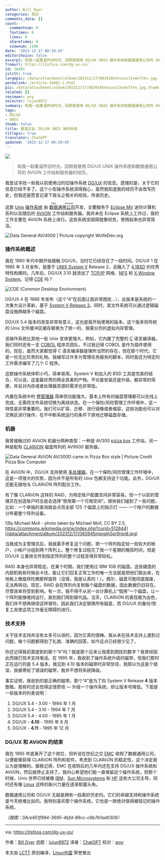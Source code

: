```yaml
---
author: Bill Dyer
categories: 观点
comments_data: []
count:
  commentnum: 0
  favtimes: 0
  likes: 0
  sharetimes: 0
  viewnum: 1180
date: '2023-12-17 08:39:45'
editorchoice: false
excerpt: 和我一起重温怀旧时光，回顾我使用 DG/UX UNIX 操作系统和数据通用公司的 AViiON 工作站和服务器的经历。
fromurl: https://itsfoss.com/dg-ux-os/
id: 16481
islctt: true
largepic: /data/attachment/album/202312/17/083916hnnvzxs1tnmn7thn.jpg
permalink: /article-16481-1.html
pic: /data/attachment/album/202312/17/083916hnnvzxs1tnmn7thn.jpg.thumb.jpg
related: []
reviewer: wxy
selector: lujun9972
summary: 和我一起重温怀旧时光，回顾我使用 DG/UX UNIX 操作系统和数据通用公司的 AViiON 工作站和服务器的经历。
tags:
- DG/UX
- UNIX
thumb: false
title: 重温过去：DG/UX UNIX 操作系统
titlepic: true
translator: ChatGPT
updated: '2023-12-17 08:39:45'
---
```


![](/data/attachment/album/202312/17/083916hnnvzxs1tnmn7thn.jpg)



> 
> 和我一起重温怀旧时光，回顾我使用 DG/UX UNIX 操作系统和数据通用公司的 AViiON 工作站和服务器的经历。
> 
> 
> 


我尝试寻找一些我以前使用过的旧操作系统 [DG/UX](https://archive.org/details/installing_the_dgux_system) 的信息。遗憾的是，关于它的信息已经不多了。这个小型操作系统深得我心，虽然我知道我的经历不会改写历史，但我还是愿意记录下我与之相关的经验，传承历史。


这款 [Unix](https://en.wikipedia.org/wiki/Unix) [操作系统](https://en.wikipedia.org/wiki/Operating_system) 由 <ruby> <a href="https://en.wikipedia.org/wiki/Data_General">  数据通用公司 </a> <rt>  Data General </rt></ruby> 开发，主要服务于 [Eclipse MV](https://en.wikipedia.org/wiki/Eclipse_MV) 迷你计算机系列以及随后的 [AViiON](https://en.wikipedia.org/wiki/Aviion) 工作站和服务器。我并未在 Eclipse 系统上工作过，我的工作主要在 AViiON 系统上进行。这些系统坚固得就像坦克，使用起来也异常简洁。


![Data General AV/4000 | Picture copyright WolfeDen.org](/data/attachment/album/202312/17/083945klbh8lwlnlhnznzn.jpg)


### 操作系统概述


我在 1990 年代中期开始接触 DG/UX，当时它已经存在了一段时间。DG/UX 1 在 1985 年 3 月发布，是基于 [UNIX System V](https://en.wikipedia.org/wiki/UNIX_System_V) Release 2，且融入了 [4.1BSD](https://en.wikipedia.org/wiki/BSD) 的优秀特性构建的。几年后，DG/UX 3.10 就添加了 [TCP/IP](https://en.wikipedia.org/wiki/TCP/IP) 网络、[NFS](https://en.wikipedia.org/wiki/Network_File_System) 和 [X Window System](https://en.wikipedia.org/wiki/X_Window_System)。记得 [CDE](https://itsfoss.com/common-desktop-environment/) 吗？


![CDE (Common Desktop Environment)](/data/attachment/album/202312/17/083945zu6xb4t5gbgwatsb.jpg)


DG/UX 4 在 1988 年发布（这个“4”在后面让我非常困扰...），此版本是系统的一次重大设计革新，基于 [System V Release 3](https://en.wikipedia.org/wiki/System_V_Release_3)。同时，其文件系统可以通过逻辑磁盘设施跨越多个磁盘。


DG/UX 5.4 版本的改变非常有意义，这也是我开始使用的版本。这个版本将传统的 Unix 文件缓冲区缓存替换为了统一的、按需分页的虚拟内存管理。


该操作系统比其他一些 Unix 变体更强大，例如，它内置了完整的 [C](https://en.wikipedia.org/wiki/C_(programming_language)) 语言编译器。我们同时还有一支 [COBOL](https://en.wikipedia.org/wiki/COBOL) 程序员团队，不过我记得 COBOL 是作为插件使用的。现在，虽然大家都觉得 C 语言编译器是理所当然的存在，但在那个时代，它是一份无比珍贵的礼物。我编写过许多为管理任务服务的脚本，同时我还为特定的工作需求编写了几个 C 程序。


这款操作系统体积小巧，简单易用。System V 和加入的 BSD 工具是完美的结合，可以说，这是最优秀的两全其美的产物。不论是安装还是升级，都非常的简便，并且对内存或者处理器资源的需求也非常低。


内置在系统中的 [卷管理器](https://en.wikipedia.org/wiki/Logical_volume_management) 简单但功能强大。基本上所有的磁盘管理都可以在线上完成，无需将文件系统切换为离线状态。在一个保险/风险管理工作环境中，这一特性是非常重要的。我们可以扩容、迁移、进行镜像或者缩容，这些功能也可以对交换区进行操作，在不中断系统运行的条件下原地迁移磁盘存储。


### 机器


我曾接触过的 AViiON 机器分两种类型：一种是 AV300 [pizza box](https://en.wikipedia.org/wiki/Pizza_box_form_factor) 工作站，另一种是配有 [CLARiiON](https://en.wikipedia.org/wiki/Clariion) 磁盘阵列的 AV9500 服务器。


![Data General AViiON AV/300D came in Pizza Box style | Picture Credit Pizza Box Computer](/data/attachment/album/202312/17/083945mtztib16tt4cvzyk.jpg)


在 AViiON 中，DG/UX 支持使用 [多处理器](https://en.wikipedia.org/wiki/Multiprocessor)。在一个保险/风险管理工作环境中，这是一项很大的优势，因为并不是所有的 Unix 包都支持这个功能。此外，DG/UX 还能无缝地与 CLARiiON 阵列配合工作。


有了像 CLARiiON 这样的 RAID，为特定账户配置空间非常容易。但一个以前的管理员在创造账户时总是会选择“使用第一个可用空间”。很快我们碰到了一些问题，比如：一个单独的查询就会点亮全部 125 个磁盘上的指示灯 —— 一个账户的数据分布着整个阵列设备。


![By Michael Moll - photo taken by Michael Moll, CC BY 2.5, https://commons.wikimedia.org/w/index.php?curid=512844](/data/attachment/album/202312/17/083945mjpgjjh5pr9rjpj8.jpg)


当我成为主管理员后，我就着手修复这个问题，把一个阵列指定给一些较大的帐户，小帐户分组到两个阵列上。整个修复过程花了我一个星期的晚班时间，但是 DG/UX 让重排文件到指定阵列的整个过程变得异常轻松。


RAID 本身也异常稳定。在某个时期，我们使用过 IBM 1GB 的磁盘。这些硬盘的内部机构有时候会卡住，能让它们回复正常工作的唯一方法就是把他们取出来，在地板上像旋转陀螺那样旋转（没错，我是认真的！）。偶尔，磁盘可能彻底报废，无法再转动。现在，RAID 会在阵列内复制每个磁盘的数据，因此数据仍旧存在，尽管效率将受到影响。有一次，我不得不从另一台计算机上“借用”一个磁盘，让一个阵列能够维持运行，直到我们得到替代品。当天，CLARiiON 的表现极为出色，我们并不想再继续这样冒险，因此我们决定替换所有磁盘，而 DG/UX 的备份/恢复工具使这项工作毫无障碍的进行。


### 技术支持


关于技术支持并没有太多可以讲的，因为它真的很棒。我从未在技术支持上遇到过问题，每个问题都得到了礼貌、准确的回答，如今这点已经很少见了。


你还记得我前面提到的那个“4”吗？就是那个后来让我感到困扰的数字？我曾经因此而拨打技术支持电话。在 1995 年，我收到了操作系统升级的磁带，但我们那时正在运行的是 5.4 版本。我见到 4.10 版本的磁带时非常惊讶，我原以为这是个错误，我被寄给了错误的磁带，我并不想将系统降级。


事实证明，我收到的是正确的磁带。那个“4”是为了向 System V Release **4** 版本致敬。我有时还会觉得这很奇怪 — 升级一个操作系统，却让版本号降低。下面是一些版本的列表说明：


1. DG/UX 5.4 - 3.00 - 1994 年 1 月
2. DG/UX 5.4 - 3.10 - 1994 年 7 月
3. DG/UX 5.4 - 4.00 - 1995 年 1 月
4. DG/UX - **4.10** - 1995 年 8 月
5. DG/UX - **4.11** - 1995 年 12 月


### DG/UX 和 AViiON 的结束


我在 1995 年底离开了这个岗位，但听说在世纪之交 [EMC](https://en.wikipedia.org/wiki/EMC_Corporation) 收购了数据通用公司，以便能够获得 CLARiiON 阵列和软件。考虑到 CLARiiON 的稳定性，这个决定我认为是理解的。据我记得，EMC 在收购后的几年内还在支持 DG/UX 操作系统和 AViiON，然后就停止支持了。我内心希望他们能一直保留这个操作系统，但那个时候，Unix 世界已经被像 [IBM](https://en.wikipedia.org/wiki/IBM)、[Sun Microsystems](https://en.wikipedia.org/wiki/Sun_Microsystems) 和 [HP](https://en.wikipedia.org/wiki/Hewlett-Packard) 这些大公司主导，同时还有像 [Linux](https://www.linux.com/what-is-linux/) 这样的新兴力量在逐渐崭露头角。


数据通用公司和 DG/UX 无疑是拥有一段美好历史的。它们的卓越支持和操作系统是今天绝难比拟的。我特别喜欢那个操作系统，它也是一款绝对值得被铭记的操作系统。


*（题图：DA/e651f994-3695-4bfd-89cc-c6b7b1ad0309）*




---


via: <https://itsfoss.com/dg-ux-os/>


作者：[Bill Dyer](https://itsfoss.com/author/bill/) 选题：[lujun9972](https://github.com/lujun9972) 译者：[ChatGPT](https://linux.cn/lctt/ChatGPT) 校对：[wxy](https://github.com/wxy)


本文由 [LCTT](https://github.com/LCTT/TranslateProject) 原创编译，[Linux中国](https://linux.cn/) 荣誉推出